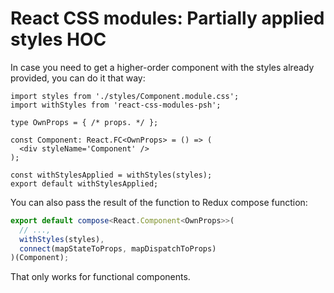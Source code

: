 # React CSS modules: Partially applied styles HOC
In case you need to get a higher-order component with the styles already provided, you can do it that way:
```tsx
import styles from './styles/Component.module.css';
import withStyles from 'react-css-modules-psh';

type OwnProps = { /* props. */ };

const Component: React.FC<OwnProps> = () => (
  <div styleName='Component' />
);

const withStylesApplied = withStyles(styles);
export default withStylesApplied;
```
You can also pass the result of the function to Redux compose function:
```typescript
export default compose<React.Component<OwnProps>>(
  // ...,
  withStyles(styles),
  connect(mapStateToProps, mapDispatchToProps)
)(Component);
```
That only works for functional components.
